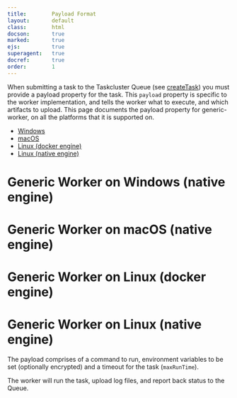 ```yaml
---
title:        Payload Format
layout:       default
class:        html
docson:       true
marked:       true
ejs:          true
superagent:   true
docref:       true
order:        1
---
```


When submitting a task to the Taskcluster Queue (see
[createTask](/reference/platform/queue/reference/api-docs#createTask)) you must
provide a payload property for the task. This `payload` property is specific to
the worker implementation, and tells the worker what to execute, and which
artifacts to upload. This page documents the payload property for
generic-worker, on all the platforms that it is supported on.

* [Windows](#generic-worker-on-windows-native-engine)
* [macOS](#generic-worker-on-macos-native-engine)
* [Linux (docker engine)](#generic-worker-on-linux-docker-engine)
* [Linux (native engine)](#generic-worker-on-linux-native-engine)


# Generic Worker on Windows (native engine)

<div data-render-schema="https://schemas.taskcluster.net/generic-worker/v1/native-windows.json"></div>

# Generic Worker on macOS (native engine)

<div data-render-schema="https://schemas.taskcluster.net/generic-worker/v1/native-darwin.json"></div>

# Generic Worker on Linux (docker engine)

<div data-render-schema="https://schemas.taskcluster.net/generic-worker/v1/docker-linux.json"></div>

# Generic Worker on Linux (native engine)

<div data-render-schema="https://schemas.taskcluster.net/generic-worker/v1/native-linux.json"></div>

The payload comprises of a command to run, environment variables to be set
(optionally encrypted) and a timeout for the task (`maxRunTime`).

The worker will run the task, upload log files, and report back status to the
Queue.
